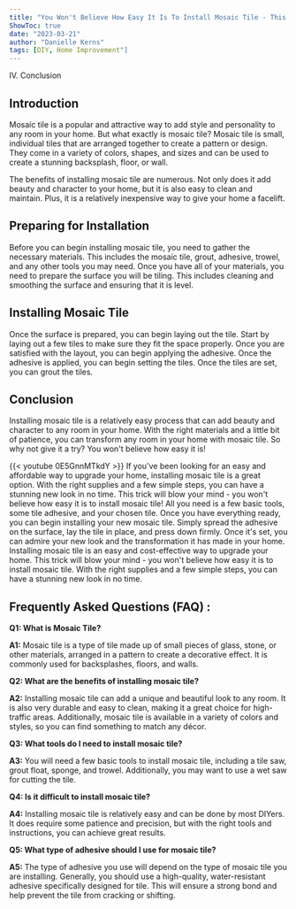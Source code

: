 ```yaml
---
title: "You Won't Believe How Easy It Is To Install Mosaic Tile - This Trick Will Blow Your Mind!"
ShowToc: true 
date: "2023-03-21"
author: "Danielle Kerns" 
tags: [DIY, Home Improvement"]
---
```

IV. Conclusion

## Introduction
Mosaic tile is a popular and attractive way to add style and personality to any room in your home. But what exactly is mosaic tile? Mosaic tile is small, individual tiles that are arranged together to create a pattern or design. They come in a variety of colors, shapes, and sizes and can be used to create a stunning backsplash, floor, or wall.

The benefits of installing mosaic tile are numerous. Not only does it add beauty and character to your home, but it is also easy to clean and maintain. Plus, it is a relatively inexpensive way to give your home a facelift.

## Preparing for Installation
Before you can begin installing mosaic tile, you need to gather the necessary materials. This includes the mosaic tile, grout, adhesive, trowel, and any other tools you may need. Once you have all of your materials, you need to prepare the surface you will be tiling. This includes cleaning and smoothing the surface and ensuring that it is level.

## Installing Mosaic Tile
Once the surface is prepared, you can begin laying out the tile. Start by laying out a few tiles to make sure they fit the space properly. Once you are satisfied with the layout, you can begin applying the adhesive. Once the adhesive is applied, you can begin setting the tiles. Once the tiles are set, you can grout the tiles.

## Conclusion
Installing mosaic tile is a relatively easy process that can add beauty and character to any room in your home. With the right materials and a little bit of patience, you can transform any room in your home with mosaic tile. So why not give it a try? You won't believe how easy it is!

{{< youtube 0E5GnnMTkdY >}} 
If you've been looking for an easy and affordable way to upgrade your home, installing mosaic tile is a great option. With the right supplies and a few simple steps, you can have a stunning new look in no time. This trick will blow your mind - you won't believe how easy it is to install mosaic tile! All you need is a few basic tools, some tile adhesive, and your chosen tile. Once you have everything ready, you can begin installing your new mosaic tile. Simply spread the adhesive on the surface, lay the tile in place, and press down firmly. Once it's set, you can admire your new look and the transformation it has made in your home. Installing mosaic tile is an easy and cost-effective way to upgrade your home. This trick will blow your mind - you won't believe how easy it is to install mosaic tile. With the right supplies and a few simple steps, you can have a stunning new look in no time.

## Frequently Asked Questions (FAQ) :
**Q1: What is Mosaic Tile?**

**A1:** Mosaic tile is a type of tile made up of small pieces of glass, stone, or other materials, arranged in a pattern to create a decorative effect. It is commonly used for backsplashes, floors, and walls.

**Q2: What are the benefits of installing mosaic tile?**

**A2:** Installing mosaic tile can add a unique and beautiful look to any room. It is also very durable and easy to clean, making it a great choice for high-traffic areas. Additionally, mosaic tile is available in a variety of colors and styles, so you can find something to match any décor.

**Q3: What tools do I need to install mosaic tile?**

**A3:** You will need a few basic tools to install mosaic tile, including a tile saw, grout float, sponge, and trowel. Additionally, you may want to use a wet saw for cutting the tile. 

**Q4: Is it difficult to install mosaic tile?**

**A4:** Installing mosaic tile is relatively easy and can be done by most DIYers. It does require some patience and precision, but with the right tools and instructions, you can achieve great results.

**Q5: What type of adhesive should I use for mosaic tile?**

**A5:** The type of adhesive you use will depend on the type of mosaic tile you are installing. Generally, you should use a high-quality, water-resistant adhesive specifically designed for tile. This will ensure a strong bond and help prevent the tile from cracking or shifting.






